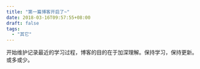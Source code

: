 ```yaml
---
title: "第一篇博客开启了~"
date: 2018-03-16T09:57:55+08:00
draft: false
tags:
  - "其它"
---
```

开始维护记录最近的学习过程，博客的目的在于加深理解。保持学习，保持更新。或多或少。

